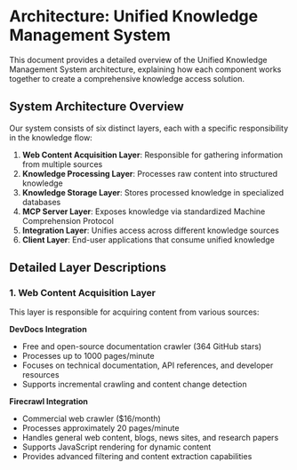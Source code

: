 # Architecture: Unified Knowledge Management System

This document provides a detailed overview of the Unified Knowledge Management System architecture, explaining how each component works together to create a comprehensive knowledge access solution.

## System Architecture Overview

Our system consists of six distinct layers, each with a specific responsibility in the knowledge flow:

1. **Web Content Acquisition Layer**: Responsible for gathering information from multiple sources
2. **Knowledge Processing Layer**: Processes raw content into structured knowledge
3. **Knowledge Storage Layer**: Stores processed knowledge in specialized databases
4. **MCP Server Layer**: Exposes knowledge via standardized Machine Comprehension Protocol
5. **Integration Layer**: Unifies access across different knowledge sources
6. **Client Layer**: End-user applications that consume unified knowledge

## Detailed Layer Descriptions

### 1. Web Content Acquisition Layer

This layer is responsible for acquiring content from various sources:

**DevDocs Integration**
- Free and open-source documentation crawler (364 GitHub stars)
- Processes up to 1000 pages/minute
- Focuses on technical documentation, API references, and developer resources
- Supports incremental crawling and content change detection

**Firecrawl Integration**
- Commercial web crawler ($16/month)
- Processes approximately 20 pages/minute
- Handles general web content, blogs, news sites, and research papers
- Supports JavaScript rendering for dynamic content
- Provides advanced filtering and content extraction capabilities